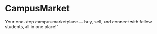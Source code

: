 # CampusMarket
Your one-stop campus marketplace — buy, sell, and connect with fellow students, all in one place!"
